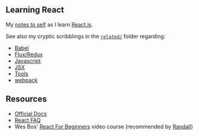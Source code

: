 ## Learning React

My [notes to self](/docs/React.md) as I learn [React.js](/docs/React.md).

See also my cryptic scribblings in the [`related/`](/related/) folder regarding:
- [Babel](/related/Babel.md)
- [Flux/Redux](/related/Redux-Flux.md)
- [Javascript](/related/Javascript.md)
- [JSX](/related/JSX.md)
- [Tools](/related/Tools.md)
- [webpack](/related/webpack.md)

## Resources
- [Official Docs](https://facebook.github.io/react/docs/hello-world.html)
- [React FAQ](https://reactfaq.site/why-use-react/#react-mount)
- Wes Bos' [React For Beginners](https://reactforbeginners.com/) video course (recommended by [Randall](https://github.com/daksis))
